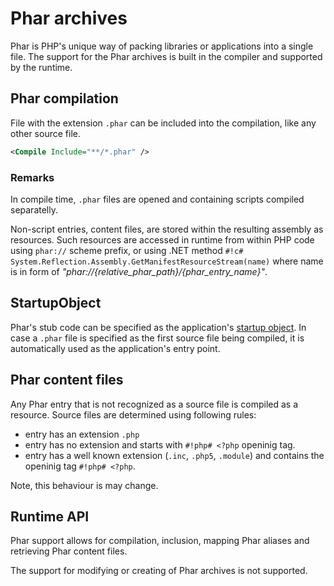 # Phar archives

Phar is PHP's unique way of packing libraries or applications into a single file. The support for the Phar archives is built in the compiler and supported by the runtime.

## Phar compilation

File with the extension `.phar` can be included into the compilation, like any other source file.

```xml
<Compile Include="**/*.phar" />
```

### Remarks

In compile time, `.phar` files are opened and containing scripts compiled separatelly.

Non-script entries, content files, are stored within the resulting assembly as resources. Such resources are accessed in runtime from within PHP code using `phar://` scheme prefix, or using .NET method `#!c# System.Reflection.Assembly.GetManifestResourceStream(name)` where name is in form of *"phar://{relative_phar_path}/{phar_entry_name}"*.

## StartupObject

Phar's stub code can be specified as the application's [startup object](msbuild#startupobject). In case a `.phar` file is specified as the first source file being compiled, it is automatically used as the application's entry point.

## Phar content files

Any Phar entry that is not recognized as a source file is compiled as a resource. Source files are determined using following rules:

- entry has an extension `.php`
- entry has no extension and starts with `#!php# <?php` openinig tag.
- entry has a well known extension (`.inc`, `.php5`, `.module`) and contains the openinig tag `#!php# <?php`.

Note, this behaviour is may change.

## Runtime API

Phar support allows for compilation, inclusion, mapping Phar aliases and retrieving Phar content files.

The support for modifying or creating of Phar archives is not supported.
